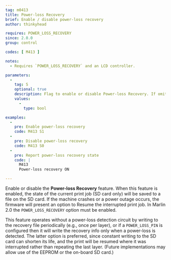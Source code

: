 ```yaml
---
tag: m0413
title: Power-loss Recovery
brief: Enable / disable power-loss recovery
author: thinkyhead

requires: POWER_LOSS_RECOVERY
since: 2.0.0
group: control

codes: [ M413 ]

notes:
  - Requires `POWER_LOSS_RECOVERY` and an LCD controller.

parameters:
  -
    tag: S
    optional: true
    description: Flag to enable or disable Power-loss Recovery. If omitted, the current enabled state will be reported.
    values:
      -
        type: bool

examples:
  -
    pre: Enable power-loss recovery
    code: M413 S1
  -
    pre: Disable power-loss recovery
    code: M413 S0
  -
    pre: Report power-loss recovery state
    code: |
      M413
      Power-loss recovery ON

---
```


Enable or disable the **Power-loss Recovery** feature. When this feature is enabled, the state of the current print job (SD card only) will be saved to a file on the SD card. If the machine crashes or a power outage occurs, the firmware will present an option to Resume the interrupted print job. In Marlin 2.0 the `POWER_LOSS_RECOVERY` option must be enabled.

This feature operates without a power-loss detection circuit by writing to the recovery file periodically (e.g., once per layer), or if a `POWER_LOSS_PIN` is configured then it will write the recovery info only when a power-loss is detected. The latter option is preferred, since constant writing to the SD card can shorten its life, and the print will be resumed where it was interrupted rather than repeating the last layer. (Future implementations may allow use of the EEPROM or the on-board SD card.)

